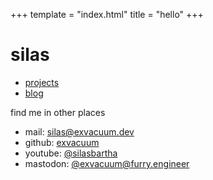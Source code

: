 +++
template = "index.html"
title = "hello"
+++

# silas

- [projects](@/projects/_index.md)
- [blog](@/blog/_index.md)

find me in other places

- mail: [silas@exvacuum.dev](mailto:silas@exvacuum.dev)
- github: [exvacuum](https://github.com/exvacuum)
- youtube: [@silasbartha](https://youtube.com/@silasbartha)
- mastodon: <a href="https://furry.engineer/@exvacuum" rel="me">@exvacuum@furry.engineer</a>
